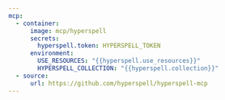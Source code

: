 ```yaml
---
mcp:
  - container:
      image: mcp/hyperspell
      secrets:
        hyperspell.token: HYPERSPELL_TOKEN
      environment:
        USE_RESOURCES: "{{hyperspell.use_resources}}"
        HYPERSPELL_COLLECTION: "{{hyperspell.collection}}"
  - source:
      url: https://github.com/hyperspell/hyperspell-mcp
---
```

